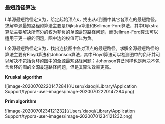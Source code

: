 ### 最短路径算法

l 单源最短路径定义为，给定起始顶点s，找出从s到图中其它各顶点的最短路径。求解单源最短路径的算法主要是Dijkstra算法和Bellman-Ford算法，其中Dijkstra算法主要解决所有边的权为非负的单源最短路径问题，而Bellman-Ford算法可以适用于更一般的问题，图中边的权值可以为负。

l 全源最短路径定义为，找出连接图中各对顶点的最短路径。求解全源最短路径的算法主要有Floyd算法和Johonson算法，其中Floyd算法可以检测图中的负环并可以解决不包括负环的图中的全源最短路径问题；Johonson算法同样也是解决不包含负环的图的全源最短路径问题，但是其算法效率更高。

**Kruskal algorithm**

![image-20200702220147284](/Users/xiaoqi/Library/Application Support/typora-user-images/image-20200702220147284.png)

**Prim algorithm**

![image-20200701234121232](/Users/xiaoqi/Library/Application Support/typora-user-images/image-20200701234121232.png)

